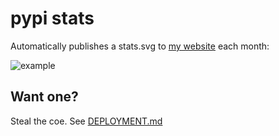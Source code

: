 # pypi stats

Automatically publishes a stats.svg to [my website](https://bitplane.net/dev/python)
each month:

![example](https://bitplane.net/dev/python/stats.svg)

## Want one?

Steal the coe. See [DEPLOYMENT.md](DEPLOYMENT.md)


